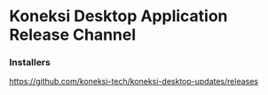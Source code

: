# Koneksi Desktop Application Release Channel
### Installers
https://github.com/koneksi-tech/koneksi-desktop-updates/releases
